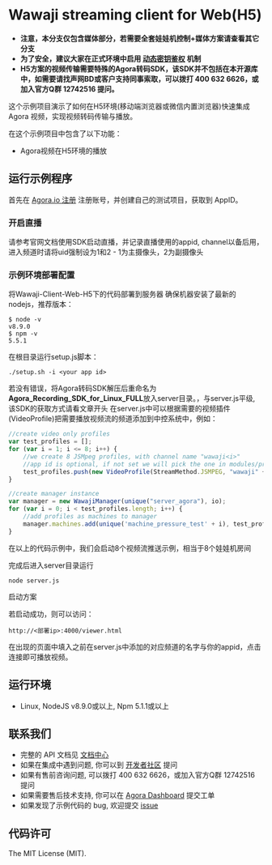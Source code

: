 # Wawaji streaming client for Web(H5)

- **注意，本分支仅包含媒体部分，若需要全套娃娃机控制+媒体方案请查看其它分支**
- **为了安全，建议大家在正式环境中启用 [动态密钥鉴权](https://document.agora.io/cn/1.14/instruction/key.html) 机制**
- **H5方案的视频传输需要特殊的Agora转码SDK，该SDK并不包括在本开源库中，如需要请找声网BD或客户支持同事索取，可以拨打 400 632 6626，或加入官方Q群 12742516 提问。**

这个示例项目演示了如何在H5环境(移动端浏览器或微信内置浏览器)快速集成 Agora 视频，实现视频转码传输与播放。

在这个示例项目中包含了以下功能：

- Agora视频在H5环境的播放

## 运行示例程序
首先在 [Agora.io 注册](https://dashboard.agora.io/cn/signup/) 注册账号，并创建自己的测试项目，获取到 AppID。

### 开启直播
请参考官网文档使用SDK启动直播，并记录直播使用的appid, channel以备后用，进入频道时请将uid强制设为1和2 - 1为主摄像头，2为副摄像头

### 示例环境部署配置
将Wawaji-Client-Web-H5下的代码部署到服务器
确保机器安装了最新的nodejs，推荐版本：

```
$ node -v
v8.9.0
$ npm -v
5.5.1
```

在根目录运行setup.js脚本：

```
./setup.sh -i <your app id>
```

若没有错误，将Agora转码SDK解压后重命名为**Agora_Recording_SDK_for_Linux_FULL**放入server目录。，与server.js平级, 该SDK的获取方式请看文章开头
在server.js中可以根据需要的视频插件(VideoProfile)把需要播放视频流的频道添加到中控系统中，例如：

```javascript
//create video only profiles
var test_profiles = [];
for (var i = 1; i <= 8; i++) {
    //we create 8 JSMpeg profiles, with channel name "wawaji<i>"
    //app id is optional, if not set we will pick the one in modules/profiles/video/vault.js
    test_profiles.push(new VideoProfile(StreamMethod.JSMPEG, "wawaji" + i, "<app id>"));
}

//create manager instance
var manager = new WawajiManager(unique("server_agora"), io);
for (var i = 0; i < test_profiles.length; i++) {
    //add profiles as machines to manager
    manager.machines.add(unique('machine_pressure_test' + i), test_profiles[i]);
}
```

在以上的代码示例中，我们会启动8个视频流推送示例，相当于8个娃娃机房间

完成后进入server目录运行
```
node server.js
```
启动方案

若启动成功，则可以访问：
```
http://<部署ip>:4000/viewer.html
```

在出现的页面中填入之前在server.js中添加的对应频道的名字与你的appid，点击连接即可播放视频。

## 运行环境
- Linux, NodeJS v8.9.0或以上, Npm 5.1.1或以上

## 联系我们
- 完整的 API 文档见 [文档中心](https://docs.agora.io/cn/)
- 如果在集成中遇到问题, 你可以到 [开发者社区](https://dev.agora.io/cn/) 提问
- 如果有售前咨询问题, 可以拨打 400 632 6626，或加入官方Q群 12742516 提问
- 如果需要售后技术支持, 你可以在 [Agora Dashboard](https://dashboard.agora.io) 提交工单
- 如果发现了示例代码的 bug, 欢迎提交 [issue](https://github.com/AgoraIO/Wawaji/issues)

## 代码许可
The MIT License (MIT).
